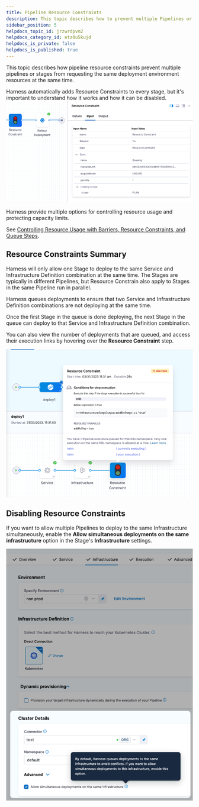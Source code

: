 ```yaml
---
title: Pipeline Resource Constraints
description: This topic describes how to prevent multiple Pipelines or Stages from requesting the same deployment environment resources at the same time.
sidebar_position: 5
helpdocs_topic_id: jrzwrdpvm2
helpdocs_category_id: etz0u5kujd
helpdocs_is_private: false
helpdocs_is_published: true
---
```


This topic describes how pipeline resource constraints prevent multiple pipelines or stages from requesting the same deployment environment resources at the same time.

Harness automatically adds Resource Constraints to every stage, but it's important to understand how it works and how it can be disabled.
​
![](./static/deployment-resource-constraints-08.png)

Harness provide multiple options for controlling resource usage and protecting capacity limits. 

See [Controlling Resource Usage with Barriers, Resource Constraints, and Queue Steps](controlling-deployments-with-barriers-resource-constraints-and-queue-steps.md).

## Resource Constraints Summary

Harness will only allow one Stage to deploy to the same Service and Infrastructure Definition combination at the same time. The Stages are typically in different Pipelines, but Resource Constrain also apply to Stages in the same Pipeline run in parallel.

Harness queues deployments to ensure that two Service and Infrastructure Definition combinations are not deploying at the same time.

Once the first Stage in the queue is done deploying, the next Stage in the queue can deploy to that Service and Infrastructure Definition combination.

You can also view the number of deployments that are queued, and access their execution links by hovering over the **Resource Constraint** step.

![](./static/deployment-resource-constraints-10.png)

## Disabling Resource Constraints

If you want to allow multiple Pipelines to deploy to the same Infrastructure simultaneously, enable the **Allow simultaneous deployments on the same infrastructure** option in the Stage's **Infrastructure** settings.

![](./static/deployment-resource-constraints-09.png)
